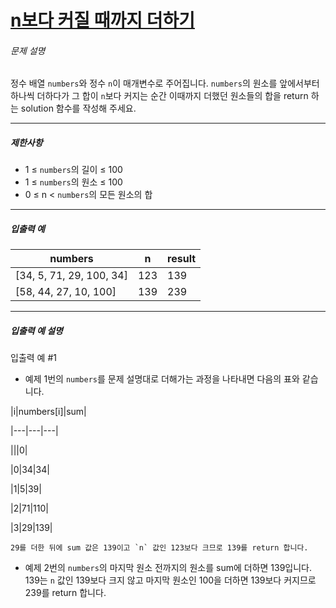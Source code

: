 # [n보다 커질 때까지 더하기](https://school.programmers.co.kr/learn/courses/30/lessons/181884)


###### 문제 설명


정수 배열 `numbers`와 정수 `n`이 매개변수로 주어집니다. `numbers`의 원소를 앞에서부터 하나씩 더하다가 그 합이 `n`보다 커지는 순간 이때까지 더했던 원소들의 합을 return 하는 solution 함수를 작성해 주세요.




---


##### 제한사항


* 1 ≤ `numbers`의 길이 ≤ 100
* 1 ≤ `numbers`의 원소 ≤ 100
* 0 ≤ n \< `numbers`의 모든 원소의 합




---


##### 입출력 예




| numbers | n | result |
| --- | --- | --- |
| \[34, 5, 71, 29, 100, 34] | 123 | 139 |
| \[58, 44, 27, 10, 100] | 139 | 239 |




---


##### 입출력 예 설명


입출력 예 \#1


* 예제 1번의 `numbers`를 문제 설명대로 더해가는 과정을 나타내면 다음의 표와 같습니다.


\|i\|numbers\[i]\|sum\|


\|\-\-\-\|\-\-\-\|\-\-\-\|


\|\|\|0\|


\|0\|34\|34\|


\|1\|5\|39\|


\|2\|71\|110\|


\|3\|29\|139\|



```
29를 더한 뒤에 sum 값은 139이고 `n` 값인 123보다 크므로 139를 return 합니다.

```

* 예제 2번의 `numbers`의 마지막 원소 전까지의 원소를 sum에 더하면 139입니다. 139는 `n` 값인 139보다 크지 않고 마지막 원소인 100을 더하면 139보다 커지므로 239를 return 합니다.



